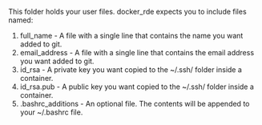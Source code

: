 This folder holds your user files. docker_rde expects you to include files named:

1. full_name         - A file with a single line that contains the name you want added to git.
1. email_address     - A file with a single line that contains the email address you want added to git.
1. id_rsa            - A private key you want copied to the ~/.ssh/ folder inside a container.
1. id_rsa.pub        - A public key you want copied to the ~/.ssh/ folder inside a container.
1. .bashrc_additions - An optional file. The contents will be appended to your ~/.bashrc file.
